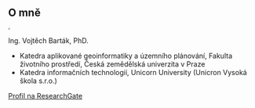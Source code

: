 ## O mně

<img src="C:/Users/vojta/ownCloud/Python-for-ArcGIS-CZU/docs/images/profilovka_small.jpg" style="zoom:25%;" />

Ing. Vojtěch Barták, PhD.

- Katedra aplikované geoinformatiky a územního plánování, Fakulta životního prostředí, Česká zemědělská univerzita v Praze
- Katedra informačních technologií, Unicorn University (Unicron Vysoká škola s.r.o.)

[Profil na ResearchGate](https://www.researchgate.net/profile/Vojtech_Bartak2)